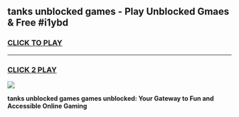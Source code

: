 
## tanks unblocked games - Play Unblocked Gmaes & Free #i1ybd
<h3>
<a href="https://premium.freeplayer.one?title=tanks_unblocked_games&ref=01M">CLICK TO PLAY</a></h3>
<hr>

<h3>
<a href="https://premium.freeplayer.one?title=tanks_unblocked_games&ref=01M">CLICK 2 PLAY</a>
  
</h3>

<a href="https://premium.freeplayer.one?title=tanks_unblocked_games&ref=01M"><img src="https://clearcache.store/games.png"></a>


**tanks unblocked games games unblocked: Your Gateway to Fun and Accessible Online Gaming**
